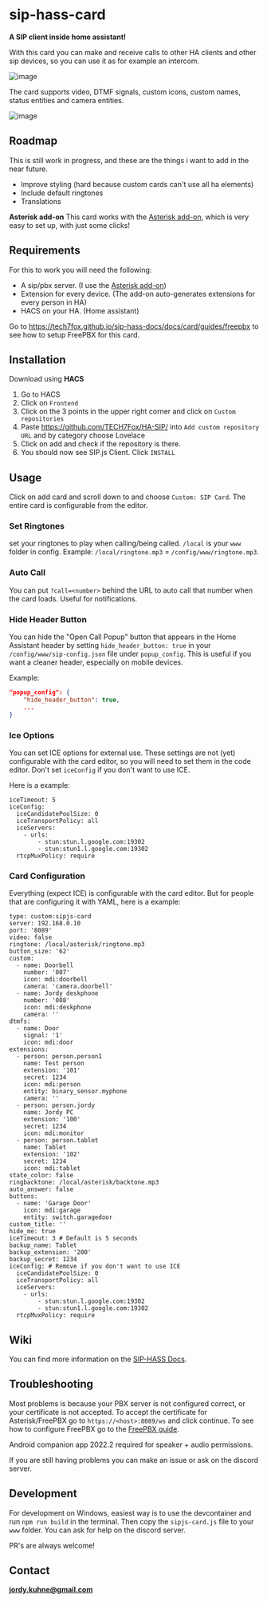 # sip-hass-card
**A SIP client inside home assistant!**

With this card you can make and receive calls to other HA clients and other sip devices, so you can use it as for example an intercom.

![image](https://user-images.githubusercontent.com/32220029/149833595-204a0faa-d129-4b9b-9338-78155031b7d7.png)

The card supports video, DTMF signals, custom icons, custom names, status entities and camera entities.

![image](https://user-images.githubusercontent.com/32220029/158247719-0c568186-bee5-4490-9678-58f5d3860c51.png)

## Roadmap
This is still work in progress, and these are the things i want to add in the near future.
 * Improve styling (hard because custom cards can't use all ha elements)
 * Include default ringtones
 * Translations

**Asterisk add-on**
This card works with the [Asterisk add-on](https://github.com/TECH7Fox/Asterisk-add-on), which is very easy to set up, with just some clicks!

## Requirements
For this to work you will need the following:
 * A sip/pbx server. (I use the [Asterisk add-on](https://github.com/TECH7Fox/Asterisk-add-on))
 * Extension for every device. (The add-on auto-generates extensions for every person in HA)
 * HACS on your HA. (Home assistant)

Go to https://tech7fox.github.io/sip-hass-docs/docs/card/guides/freepbx to see how to setup FreePBX for this card.

## Installation
Download using **HACS**
 1. Go to HACS
 2. Click on `Frontend`
 3. Click on the 3 points in the upper right corner and click on `Custom repositories`
 4. Paste https://github.com/TECH7Fox/HA-SIP/ into `Add custom repository URL` and by category choose Lovelace
 5. Click on add and check if the repository is there.
 6. You should now see SIP.js Client. Click `INSTALL`

## Usage
Click on add card and scroll down to and choose `Custom: SIP Card`.
The entire card is configurable from the editor.

### Set Ringtones
set your ringtones to play when calling/being called.
`/local` is your `www` folder in config. Example: `/local/ringtone.mp3` = `/config/www/ringtone.mp3`.

### Auto Call
You can put `?call=<number>` behind the URL to auto call that number when the card loads. Useful for notifications.

### Hide Header Button
You can hide the "Open Call Popup" button that appears in the Home Assistant header by setting `hide_header_button: true` in your `/config/www/sip-config.json` file under `popup_config`. This is useful if you want a cleaner header, especially on mobile devices.

Example:
```json
"popup_config": {
    "hide_header_button": true,
    ...
}
```

### Ice Options
You can set ICE options for external use. These settings are not (yet) configurable with the card editor, so you will
need to set them in the code editor. Don't set `iceConfig` if you don't want to use ICE.

Here is a example:

```
iceTimeout: 5
iceConfig:
  iceCandidatePoolSize: 0
  iceTransportPolicy: all
  iceServers:
    - urls:
        - stun:stun.l.google.com:19302
        - stun:stun1.l.google.com:19302
  rtcpMuxPolicy: require
```

### Card Configuration

Everything (expect ICE) is configurable with the card editor.
But for people that are configuring it with YAML, here is a example:

```
type: custom:sipjs-card
server: 192.168.0.10
port: '8089'
video: false
ringtone: /local/asterisk/ringtone.mp3
button_size: '62'
custom:
  - name: Doorbell
    number: '007'
    icon: mdi:doorbell
    camera: 'camera.doorbell'
  - name: Jordy deskphone
    number: '008'
    icon: mdi:deskphone
    camera: ''
dtmfs:
  - name: Door
    signal: '1'
    icon: mdi:door
extensions:
  - person: person.person1
    name: Test person
    extension: '101'
    secret: 1234
    icon: mdi:person
    entity: binary_sensor.myphone
    camera: ''
  - person: person.jordy
    name: Jordy PC
    extension: '100'
    secret: 1234
    icon: mdi:monitor
  - person: person.tablet
    name: Tablet
    extension: '102'
    secret: 1234
    icon: mdi:tablet
state_color: false 
ringbacktone: /local/asterisk/backtone.mp3
auto_answer: false
buttons:
  - name: 'Garage Door'
    icon: mdi:garage
    entity: switch.garagedoor
custom_title: ''
hide_me: true
iceTimeout: 3 # Default is 5 seconds
backup_name: Tablet
backup_extension: '200'
backup_secret: 1234
iceConfig: # Remove if you don't want to use ICE
  iceCandidatePoolSize: 0
  iceTransportPolicy: all
  iceServers:
    - urls:
        - stun:stun.l.google.com:19302
        - stun:stun1.l.google.com:19302
  rtcpMuxPolicy: require
```

## Wiki
You can find more information on the [SIP-HASS Docs](https://tech7fox.github.io/sip-hass-docs/).

## Troubleshooting
Most problems is because your PBX server is not configured correct, or your certificate is not accepted.
To accept the certificate for Asterisk/FreePBX go to `https://<host>:8089/ws` and click continue.
To see how to configure FreePBX go to the [FreePBX guide](https://tech7fox.github.io/sip-hass-docs/docs/card/guides/freepbx).

Android companion app 2022.2 required for speaker + audio permissions.

If you are still having problems you can make an issue or ask on the discord server. 

## Development
For development on Windows, easiest way is to use the devcontainer and run `npm run build` in the terminal. Then copy the `sipjs-card.js` file to your `www` folder.
You can ask for help on the discord server.

PR's are always welcome!

## Contact
**jordy.kuhne@gmail.com**
